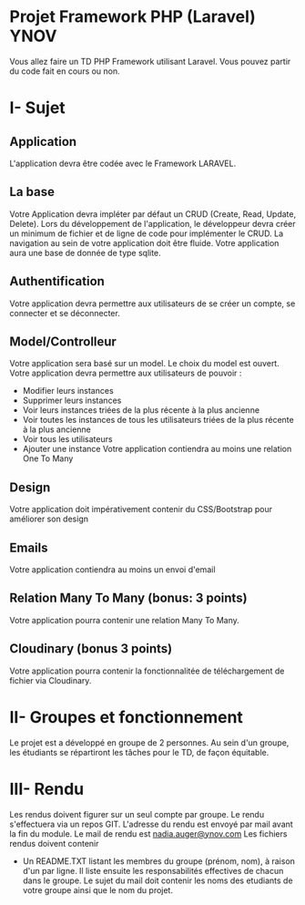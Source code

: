 # Projet Framework PHP (Laravel) YNOV
Vous allez faire un TD PHP Framework utilisant Laravel.
Vous pouvez partir du code fait en cours ou non.

# I- Sujet

## Application
L'application devra être codée avec le Framework LARAVEL.

## La base
Votre Application devra impléter par défaut un CRUD (Create, Read, Update, Delete).
Lors du développement de l'application, le développeur devra créer un minimum de fichier et de ligne de code pour implémenter le CRUD.
La navigation au sein de votre application doit être fluide.
Votre application aura une base de donnée de type sqlite.

## Authentification
Votre application devra permettre aux utilisateurs de se créer un compte, se connecter et se déconnecter.

## Model/Controlleur
Votre application sera basé sur un model. Le choix du model est ouvert.
Votre application devra permettre aux utilisateurs de pouvoir :
- Modifier leurs instances
- Supprimer leurs instances
- Voir leurs instances triées de la plus récente à la plus ancienne
- Voir toutes les instances de tous les utilisateurs triées de la plus récente à la plus ancienne
- Voir tous les utilisateurs
- Ajouter une instance
Votre application contiendra au moins une relation One To Many

## Design
Votre application doit impérativement contenir du CSS/Bootstrap pour améliorer son design

## Emails
Votre application contiendra au moins un envoi d'email

## Relation Many To Many (bonus: 3 points)
Votre application pourra contenir une relation Many To Many.

## Cloudinary (bonus 3 points)
Votre application pourra contenir la fonctionnalitée de téléchargement de fichier via Cloudinary.

# II- Groupes et fonctionnement
Le projet est a développé en groupe de 2 personnes.
Au sein d'un groupe, les étudiants se répartiront les tâches pour le TD, de façon équitable.

# III- Rendu
Les rendus doivent figurer sur un seul compte par groupe.
Le rendu s'effectuera via un repos GIT. L'adresse du rendu est envoyé par mail avant la fin du module.
Le mail de rendu est nadia.auger@ynov.com
Les fichiers rendus doivent contenir
  - Un README.TXT listant les membres du groupe (prénom, nom), à raison d'un par ligne.  Il liste ensuite les responsabilités effectives de chacun dans le groupe.
Le sujet du mail doit contenir les noms des etudiants de votre groupe ainsi que le nom du projet.
